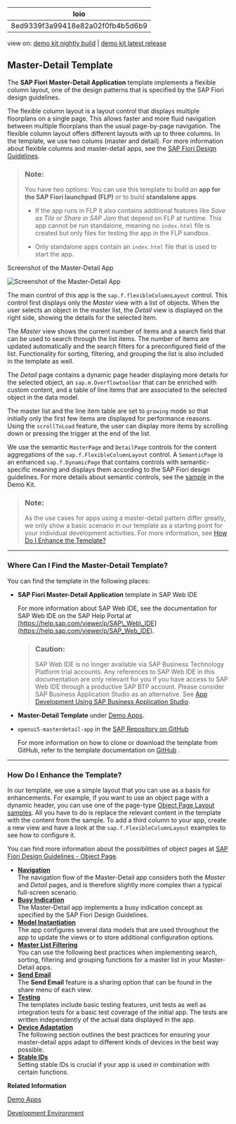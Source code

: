 <!-- loio8ed9339f3a99418e82a02f0fb4b5d6b9 -->

| loio |
| -----|
| 8ed9339f3a99418e82a02f0fb4b5d6b9 |

<div id="loio">

view on: [demo kit nightly build](https://openui5nightly.hana.ondemand.com/#/topic/8ed9339f3a99418e82a02f0fb4b5d6b9) | [demo kit latest release](https://openui5.hana.ondemand.com/#/topic/8ed9339f3a99418e82a02f0fb4b5d6b9)</div>

## Master-Detail Template

The **SAP Fiori Master-Detail Application** template implements a flexible column layout, one of the design patterns that is specified by the SAP Fiori design guidelines.

The flexible column layout is a layout control that displays multiple floorplans on a single page. This allows faster and more fluid navigation between multiple floorplans than the usual page-by-page navigation. The flexible column layout offers different layouts with up to three columns. In the template, we use two colums \(master and detail\). For more information about flexible columns and master-detail apps, see the  [SAP Fiori Design Guidelines](https://experience.sap.com/fiori-design-web/).

> ### Note:  
> You have two options: You can use this template to build an **app for the SAP Fiori launchpad \(FLP\)** or to build **standalone apps**.
> 
> -   If the app runs in FLP it also contains additional features like *Save as Tile* or *Share in SAP Jam* that depend on FLP at runtime. This app cannot be run standalone, meaning no `index.html` file is created but only files for testing the app in the FLP sandbox.
> 
> -   Only standalone apps contain an `index.html` file that is used to start the app.

   
  
<a name="loio8ed9339f3a99418e82a02f0fb4b5d6b9__fig_jjm_khh_bt"/>Screenshot of the Master-Detail App

 ![](loio2d145878ee8d475da971b21419109ce8_HiRes.jpg "Screenshot of the Master-Detail App") 

The main control of this app is the `sap.f.flexibleColumnLayout` control. This control first displays only the *Master* view with a list of objects. When the user selects an object in the master list, the *Detail* view is displayed on the right side, showing the details for the selected item.

The *Master* view shows the current number of items and a search field that can be used to search through the list items. The number of items are updated automatically and the search filters for a preconfigured field of the list. Functionality for sorting, filtering, and grouping the list is also included in the template as well.

The *Detail* page contains a dynamic page header displaying more details for the selected object, an `sap.m.Overflowtoolbar` that can be enriched with custom content, and a table of line items that are associated to the selected object in the data model.

The master list and the line item table are set to `growing` mode so that initially only the first few items are displayed for performance reasons. Using the `scrollToLoad` feature, the user can display more items by scrolling down or pressing the trigger at the end of the list.

We use the semantic `MasterPage` and `DetailPage` controls for the content aggregations of the `sap.f.FlexibleColumnLayout` control. A `SemanticPage` is an enhanced `sap.f.DynamicPage` that contains controls with semantic-specific meaning and displays them according to the SAP Fiori design guidelines. For more details about semantic controls, see the [sample](https://openui5.hana.ondemand.com/#/api/sap.f.semantic.SemanticPage/samples) in the Demo Kit.

> ### Note:  
> As the use cases for apps using a master-detail pattern differ greatly, we only show a basic scenario in our template as a starting point for your individual development activities. For more information, see [How Do I Enhance the Template?](Master-Detail_Template_8ed9339.md#loio8ed9339f3a99418e82a02f0fb4b5d6b9__section_EnhanceTemplate)

***

<a name="loio8ed9339f3a99418e82a02f0fb4b5d6b9__section_els_xvw_k1b"/>

### Where Can I Find the Master-Detail Template?

You can find the template in the following places:

-   **SAP Fiori Master-Detail Application** template in SAP Web IDE

    For more information about SAP Web IDE, see the documentation for SAP Web IDE on the SAP Help Portal at [https://help.sap.com/viewer/p/SAP\_Web\_IDE](https://help.sap.com/viewer/p/SAP_Web_IDE).

    > ### Caution:  
    > SAP Web IDE is no longer available via SAP Business Technology Platform trial accounts. Any references to SAP Web IDE in this documentation are only relevant for you if you have access to SAP Web IDE through a productive SAP BTP account. Please consider SAP Business Application Studio as an alternative. See [App Development Using SAP Business Application Studio](App_Development_Using_SAP_Business_Application_Studio_6bbad66.md).

-   **Master-Detail Template** under [Demo Apps](https://openui5.hana.ondemand.com/#demoapps.html).

-   `openui5-masterdetail-app` in the [SAP Repository on GitHub](https://github.com/SAP)

    For more information on how to clone or download the template from GitHub, refer to the template documentation on [GitHub](https://github.com/SAP/openui5-masterdetail-app/blob/master/README.md) .


***

<a name="loio8ed9339f3a99418e82a02f0fb4b5d6b9__section_EnhanceTemplate"/>

### How Do I Enhance the Template?

In our template, we use a simple layout that you can use as a basis for enhancements. For example, if you want to use an object page with a dynamic header, you can use one of the page-type [Object Page Layout samples](https://openui5.hana.ondemand.com/#/sample/sap.uxap.sample.ObjectPageDynamicHeader/preview). All you have to do is replace the relevant content in the template with the content from the sample. To add a third column to your app, create a new view and have a look at the `sap.f.FlexibleColumnLayout` examples to see how to configure it.

You can find more information about the possibilities of object pages at [SAP Fiori Design Guidelines - Object Page](https://experience.sap.com/fiori-design-web/object-page/).

-   **[Navigation](Navigation_89de2f4.md "The navigation flow of the Master-Detail app considers both the
      Master and Detail pages, and is therefore
    slightly more complex than a typical full-screen scenario.")**  
The navigation flow of the Master-Detail app considers both the *Master* and *Detail* pages, and is therefore slightly more complex than a typical full-screen scenario.
-   **[Busy Indication](Busy_Indication_a92e0aa.md "The Master-Detail app implements a busy indication concept as specified by the SAP
		Fiori Design Guidelines.")**  
The Master-Detail app implements a busy indication concept as specified by the SAP Fiori Design Guidelines.
-   **[Model Instantiation](Model_Instantiation_ea4e8de.md "The app configures several data models that are used throughout the app to update the
		views or to store additional configuration options.")**  
The app configures several data models that are used throughout the app to update the views or to store additional configuration options.
-   **[Master List Filtering](Master_List_Filtering_f809189.md "You can use the following best practices when implementing search, sorting, filtering
		and grouping functions for a master list in your Master-Detail apps.")**  
You can use the following best practices when implementing search, sorting, filtering and grouping functions for a master list in your Master-Detail apps.
-   **[Send Email](Send_Email_034a132.md "The Send Email feature is a sharing option that can be found in the
		share menu of each view.")**  
The **Send Email** feature is a sharing option that can be found in the share menu of each view.
-   **[Testing](Testing_6256083.md "The templates include basic testing features, unit tests as well as integration tests
		for a basic test coverage of the initial app. The tests are written independently of the
		actual data displayed in the app.")**  
The templates include basic testing features, unit tests as well as integration tests for a basic test coverage of the initial app. The tests are written independently of the actual data displayed in the app.
-   **[Device Adaptation](Device_Adaptation_324f073.md "The following section outlines the best practices for ensuring your master-detail apps
		adapt to different kinds of devices in the best way possible.")**  
The following section outlines the best practices for ensuring your master-detail apps adapt to different kinds of devices in the best way possible.
-   **[Stable IDs](Stable_IDs_b327188.md "Setting stable IDs is crucial if your app is used in
		combination with certain functions.")**  
Setting stable IDs is crucial if your app is used in combination with certain functions.

**Related Information**  


[Demo Apps](Demo_Apps_a3ab54e.md "With the Demo Kit, we deliver some demo apps that show you how you can use the various features and controls of OpenUI5.")

[Development Environment](Development_Environment_7bb04e0.md "This part of the documentation introduces you to some common and recommended use cases for the installation, configuration, and setup of OpenUI5 development environments.")

